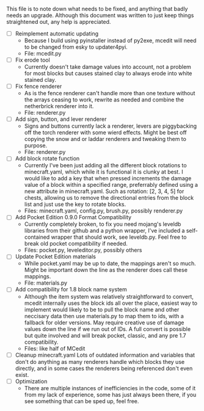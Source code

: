This file is to note down what needs to be fixed, and anything that badly needs an upgrade. Although this document was written to just keep things straightened out, any help is appreciated. 

- [ ] Reimplement automatic updating
	- Because I build using pyinstaller instead of py2exe, mcedit will need to be changed from esky to updater4pyi.
	- File: mcedit.py
- [ ] Fix erode tool
	- Currently doesn't take damage values into account, not a problem for most blocks but causes stained clay to always erode into white stained clay.
- [ ] Fix fence renderer
	- As is the fence renderer can't handle more than one texture without the arrays ceasing to work, rewrite as needed and combine the netherbrick renderer into it.
	- File: renderer.py
- [ ] Add sign, button, and lever renderer
	- Signs and buttons currently lack a renderer, levers are piggybacking off the torch renderer with some wierd effects. Might be best off copying the snow and or laddar renderers and tweaking them to purpose.
	- File: renderer.py
- [ ] Add block rotate function
	- Currently I've been just adding all the different block rotations to minecraft.yaml, which while it is functional it is clunky at best. I would like to add a key that when pressed increments the damage value of a block within a specified range, preferrably defined using a new attribute in minecraft.yaml. Such as rotation: [2, 3, 4, 5] for chests, allowing us to remove the directional entries from the block list and just use the key to rotate blocks.
	- Files: minecraft.yaml, config.py, brush.py, possibly renderer.py
- [ ] Add Pocket Edition 0.9.0 Format Compatibility
	- Currently completely broken, to fix you need mojang's leveldb libraries from their github and a python wrapper, I've included a self-contained wrapper that should work, see leveldb.py. Feel free to break old pocket compatibility if needed.
	- Files: pocket.py, leveleditor.py, possibly others
- [ ] Update Pocket Edition materials
	- While pocket.yaml may be up to date, the mappings aren't so much. Might be important down the line as the renderer does call these mappings.
	- File: materials.py
- [ ] Add compatibility for 1.8 block name system
	- Although the item system was relatively straightforward to convert, mcedit internally uses the block ids all over the place, easiest way to implement would likely to be to pull the block name and other neccisary data then use materials.py to map them to ids, with a fallback for older versions. May require creative use of damage values down the line if we run out of IDs. A full convert is possible but quite involved and will break pocket, classic, and any pre 1.7 compatibility.
	- Files: like half of MCedit
- [ ] Cleanup minecraft.yaml
Lots of outdated information and variables that don't do anything as many renderers handle which blocks they use directly, and in some cases the renderers being referenced don't even exist.
- [ ] Optimization
	- There are multiple instances of inefficiencies in the code, some of it from my lack of experience, some has just always been there, if you see something that can be sped up, feel free.

